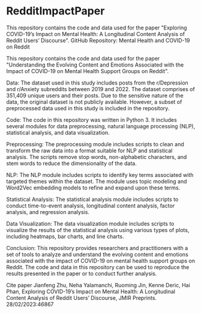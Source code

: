 # RedditImpactPaper
This repository contains the code and data used for the paper "Exploring COVID-19’s Impact on Mental Health: A Longitudinal Content Analysis of Reddit Users’ Discourse".
GitHub Repository: Mental Health and COVID-19 on Reddit

This repository contains the code and data used for the paper "Understanding the Evolving Content and Emotions Associated with the Impact of COVID-19 on Mental Health Support Groups on Reddit".

Data:
The dataset used in this study includes posts from the r/Depression and r/Anxiety subreddits between 2019 and 2022. The dataset comprises of 351,409 unique users and their posts. Due to the sensitive nature of the data, the original dataset is not publicly available. However, a subset of preprocessed data used in this study is included in the repository.

Code:
The code in this repository was written in Python 3. It includes several modules for data preprocessing, natural language processing (NLP), statistical analysis, and data visualization.

Preprocessing:
The preprocessing module includes scripts to clean and transform the raw data into a format suitable for NLP and statistical analysis. The scripts remove stop words, non-alphabetic characters, and stem words to reduce the dimensionality of the data.

NLP:
The NLP module includes scripts to identify key terms associated with targeted themes within the dataset. The module uses topic modeling and Word2Vec embedding models to refine and expand upon these terms.

Statistical Analysis:
The statistical analysis module includes scripts to conduct time-to-event analysis, longitudinal content analysis, factor analysis, and regression analysis.

Data Visualization:
The data visualization module includes scripts to visualize the results of the statistical analysis using various types of plots, including heatmaps, bar charts, and line charts.

Conclusion:
This repository provides researchers and practitioners with a set of tools to analyze and understand the evolving content and emotions associated with the impact of COVID-19 on mental health support groups on Reddit. The code and data in this repository can be used to reproduce the results presented in the paper or to conduct further analysis.

Cite paper Jianfeng Zhu, Neha Yalamanchi, Ruoming Jin, Kenne Deric, Hai Phan, Exploring COVID-19’s Impact on Mental Health: A Longitudinal Content Analysis of Reddit Users’ Discourse, JMIR Preprints. 28/02/2023:46867
